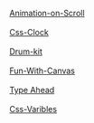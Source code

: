 <a href="https://adoring-kowalevski-974ec7.netlify.app/src/animation-on-scroll/">Animation-on-Scroll</a>
<br> <br>
<a href="https://adoring-kowalevski-974ec7.netlify.app/src/css%20-%20clock/">Css-Clock</a>
<br> <br>
<a href="https://adoring-kowalevski-974ec7.netlify.app/src/drum-kit/">Drum-kit</a>
<br> <br>
<a href="https://adoring-kowalevski-974ec7.netlify.app/src/fun-with-canvas/">Fun-With-Canvas</a>
<br> <br>
<a href="https://adoring-kowalevski-974ec7.netlify.app/src/input%20search/">Type Ahead</a>
<br> <br>
<a href="https://adoring-kowalevski-974ec7.netlify.app/src/css-variables-js30/">Css-Varibles</a>
<br> <br>


